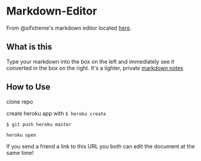 # Markdown-Editor

From @sifxtreme's markdown editor located [here](https://github.com/sifxtreme/realtime-markdown-viewer).

## What is this
Type your markdown into the box on the left and immediately see it converted in the box on the right. 
It's a lighter, private [markdown notes](https://markdownnotes.com)

## How to Use
clone repo

create heroku app with `$ heroku create`

`$ git push heroku master`

`heroku open`

If you send a friend a link to this URL you both can edit the document at the same time!
